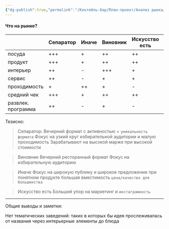```yaml
---
{"dg-publish":true,"permalink":"/Коктейль-бар/План-проект/Анализ рынка/"}
---
```



#### Что на рынке?
|                    | Сепаратор | Иначе | Виновник | Искусство есть | Шелби | Бардак |
| :----------------- | --------- | ----- | -------- | -------------- | ----- | ------ |
| посуда             | +++       | +     | ++       | ++             | +     | -      |
| продукт            | +++       | +     | ++       | ++             | +     | -      |
| интерьер           | ++        | -     | +++      | +              | -     | -      |
| сервис             | ++        | -     | +        | +              | -     | +      |
| проходимость       | +         | ++    | +        | -              | -     | +++    |
| средний чек        | +++       | +     | ++       | ++             | +     | +      |
| развлек. программа | ++        | -     | +        | -              | ++    | ++     |

Тезисно: 

> Сепаратор: 
> Вечерний формат с активностью + `уникальность формата`
Фокус на узкий круг избирательной аудитории и малую проходимость
Зарабатывают на высокой марже при высокой стоимости

> Виновник
> Вечерний ресторанный формат
> Фокус на избирательную аудиторию

> Иначе
> Фокус на широкую публику и широкое предложение при понятном продукте 
> большая вместимость 
> `цена/качество для большинства`

> Искусство есть 
Больший упор на маркетинг и `инстаграмность`
> 

****

Общие выводы и заметки: 

Нет тематических заведений: таких в которых бы идея прослеживалась от названия через интерьерные элементы до блюда 